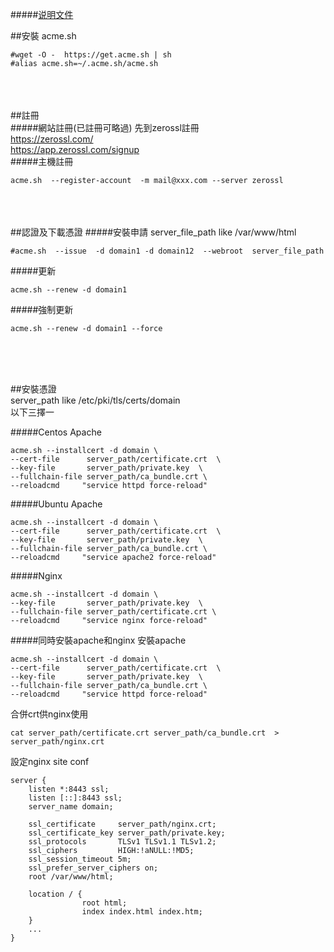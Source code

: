 #####<a href="https://github.com/acmesh-official/acme.sh/wiki/说明">说明文件</a>


##安裝 acme.sh
```shell
#wget -O -  https://get.acme.sh | sh
#alias acme.sh=~/.acme.sh/acme.sh
```
<br><br><br>
##註冊<br>
#####網站註冊(已註冊可略過)
先到zerossl註冊<BR>
https://zerossl.com/
<br>
https://app.zerossl.com/signup
<br>
#####主機註冊
```shell
acme.sh  --register-account  -m mail@xxx.com --server zerossl
```
<br><br><br>
##認證及下載憑證
#####安裝申請
server_file_path like /var/www/html
```shell
#acme.sh  --issue  -d domain1 -d domain12  --webroot  server_file_path
```
#####更新
```shell
acme.sh --renew -d domain1
```
#####強制更新
```shell
acme.sh --renew -d domain1 --force
```
<br><br><br>

##安裝憑證 <br>
server_path like /etc/pki/tls/certs/domain<br>
以下三擇一

#####Centos Apache
```shell
acme.sh --installcert -d domain \
--cert-file      server_path/certificate.crt  \
--key-file       server_path/private.key  \
--fullchain-file server_path/ca_bundle.crt \
--reloadcmd     "service httpd force-reload"
```
#####Ubuntu Apache
```shell
acme.sh --installcert -d domain \
--cert-file      server_path/certificate.crt  \
--key-file       server_path/private.key  \
--fullchain-file server_path/ca_bundle.crt \
--reloadcmd     "service apache2 force-reload"
```
#####Nginx
```shell
acme.sh --installcert -d domain \
--key-file       server_path/private.key  \
--fullchain-file server_path/certificate.crt \
--reloadcmd     "service nginx force-reload"
```

#####同時安裝apache和nginx
安裝apache
```shell
acme.sh --installcert -d domain \
--cert-file      server_path/certificate.crt  \
--key-file       server_path/private.key  \
--fullchain-file server_path/ca_bundle.crt \
--reloadcmd     "service httpd force-reload"
```
合併crt供nginx使用
```shell
cat server_path/certificate.crt server_path/ca_bundle.crt  > server_path/nginx.crt
```
設定nginx site conf
```shell
server {
    listen *:8443 ssl;
    listen [::]:8443 ssl;
    server_name domain;

    ssl_certificate     server_path/nginx.crt;
    ssl_certificate_key server_path/private.key;
    ssl_protocols       TLSv1 TLSv1.1 TLSv1.2;
    ssl_ciphers         HIGH:!aNULL:!MD5;
    ssl_session_timeout 5m;
    ssl_prefer_server_ciphers on;
    root /var/www/html;
        
    location / {
                root html;
                index index.html index.htm;
    }
    ...
}
```